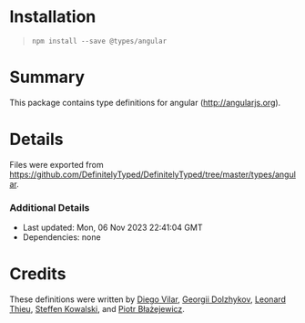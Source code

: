 # Installation
> `npm install --save @types/angular`

# Summary
This package contains type definitions for angular (http://angularjs.org).

# Details
Files were exported from https://github.com/DefinitelyTyped/DefinitelyTyped/tree/master/types/angular.

### Additional Details
 * Last updated: Mon, 06 Nov 2023 22:41:04 GMT
 * Dependencies: none

# Credits
These definitions were written by [Diego Vilar](https://github.com/diegovilar), [Georgii Dolzhykov](https://github.com/thorn0), [Leonard Thieu](https://github.com/leonard-thieu), [Steffen Kowalski](https://github.com/scipper), and [Piotr Błażejewicz](https://github.com/peterblazejewicz).
